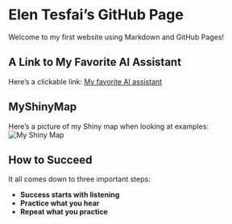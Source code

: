# Elen Tesfai’s GitHub Page

Welcome to my first website using Markdown and GitHub Pages!

## A Link to My Favorite AI Assistant
Here’s a clickable link: [My favorite AI assistant](https://chat.openai.com/)

## MyShinyMap
Here’s a picture of my Shiny map when looking at examples:  
![My Shiny Map](image.png)  <!-- Replace 'image.png' with your actual image file name -->

## How to Succeed
It all comes down to three important steps:
- **Success starts with listening**
- **Practice what you hear**
- **Repeat what you practice**

